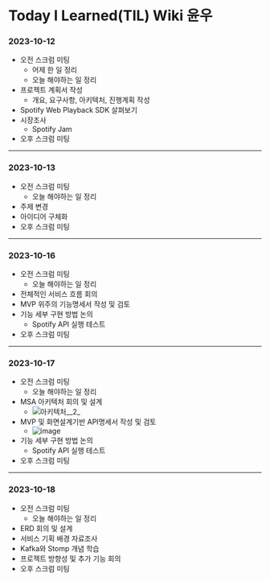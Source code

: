 # Today I Learned(TIL) Wiki 윤우

### 2023-10-12

- 오전 스크럼 미팅
    - 어제 한 일 정리
    - 오늘 해야하는 일 정리
- 프로젝트 계획서 작성
    - 개요, 요구사항, 아키텍처, 진행계획 작성
- Spotify Web Playback SDK 살펴보기
- 시장조사
    - Spotify Jam
- 오후 스크럼 미팅
---

### 2023-10-13

- 오전 스크럼 미팅
    - 오늘 해야하는 일 정리
- 주제 변경
- 아이디어 구체화
- 오후 스크럼 미팅
---

### 2023-10-16

- 오전 스크럼 미팅
    - 오늘 해야하는 일 정리
- 전체적인 서비스 흐름 회의
- MVP 위주의 기능명세서 작성 및 검토
- 기능 세부 구현 방법 논의
    - Spotify API 실행 테스트
- 오후 스크럼 미팅
---

### 2023-10-17

- 오전 스크럼 미팅
    - 오늘 해야하는 일 정리
- MSA 아키텍처 회의 및 설계
    - ![아키텍처__2_](/uploads/16e1284c765f8de82c61239ed5284875/아키텍처__2_.png)
- MVP 및 화면설계기반 API명세서 작성 및 검토
    - ![image](/uploads/bdca6a74758b6fde0fbc1fdbc79e703b/image.png)
- 기능 세부 구현 방법 논의
    - Spotify API 실행 테스트
- 오후 스크럼 미팅
---

### 2023-10-18

- 오전 스크럼 미팅
    - 오늘 해야하는 일 정리
- ERD 회의 및 설계
- 서비스 기획 배경 자료조사
- Kafka와 Stomp 개념 학습
- 프로젝트 방향성 및 추가 기능 회의
- 오후 스크럼 미팅

